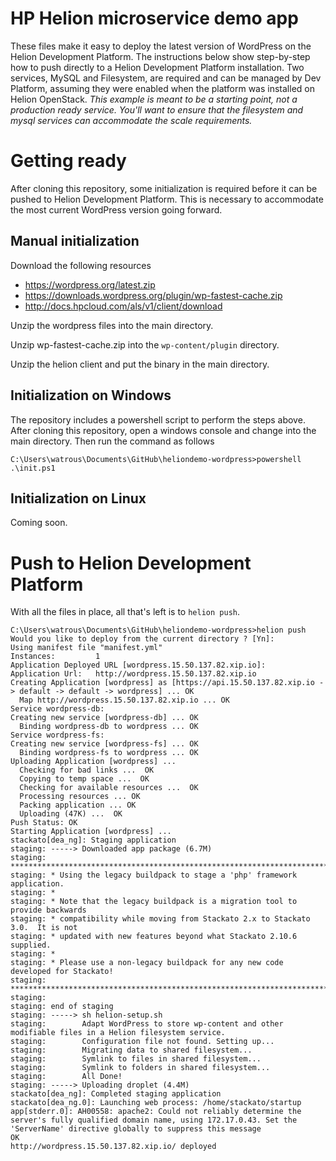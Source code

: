 HP Helion microservice demo app
=======================

These files make it easy to deploy the latest version of WordPress on the Helion Development Platform. The instructions below show step-by-step how to push directly to a Helion Development Platform installation. Two services, MySQL and Filesystem, are required and can be managed by Dev Platform, assuming they were enabled when the platform was installed on Helion OpenStack. *This example is meant to be a starting point, not a production ready service. You'll want to ensure that the filesystem and mysql services can accommodate the scale requirements.*

# Getting ready
After cloning this repository, some initialization is required before it can be pushed to Helion Development Platform. This is necessary to accommodate the most current WordPress version going forward.

## Manual initialization
Download the following resources

 * https://wordpress.org/latest.zip
 * https://downloads.wordpress.org/plugin/wp-fastest-cache.zip
 * http://docs.hpcloud.com/als/v1/client/download

Unzip the wordpress files into the main directory.

Unzip wp-fastest-cache.zip into the ```wp-content/plugin``` directory.

Unzip the helion client and put the binary in the main directory.

## Initialization on Windows
The repository includes a powershell script to perform the steps above. After cloning this repository, open a windows console and change into the main directory. Then run the command as follows

```
C:\Users\watrous\Documents\GitHub\heliondemo-wordpress>powershell .\init.ps1
```

## Initialization on Linux
Coming soon.

# Push to Helion Development Platform
With all the files in place, all that's left is to ```helion push```.

```
C:\Users\watrous\Documents\GitHub\heliondemo-wordpress>helion push
Would you like to deploy from the current directory ? [Yn]:
Using manifest file "manifest.yml"
Instances:         1
Application Deployed URL [wordpress.15.50.137.82.xip.io]:
Application Url:   http://wordpress.15.50.137.82.xip.io
Creating Application [wordpress] as [https://api.15.50.137.82.xip.io -> default -> default -> wordpress] ... OK
  Map http://wordpress.15.50.137.82.xip.io ... OK
Service wordpress-db:
Creating new service [wordpress-db] ... OK
  Binding wordpress-db to wordpress ... OK
Service wordpress-fs:
Creating new service [wordpress-fs] ... OK
  Binding wordpress-fs to wordpress ... OK
Uploading Application [wordpress] ...
  Checking for bad links ...  OK
  Copying to temp space ...  OK
  Checking for available resources ...  OK
  Processing resources ... OK
  Packing application ... OK
  Uploading (47K) ...  OK
Push Status: OK
Starting Application [wordpress] ...
stackato[dea_ng]: Staging application
staging: -----> Downloaded app package (6.7M)
staging: ****************************************************************************
staging: * Using the legacy buildpack to stage a 'php' framework application.
staging: *
staging: * Note that the legacy buildpack is a migration tool to provide backwards
staging: * compatibility while moving from Stackato 2.x to Stackato 3.0.  It is not
staging: * updated with new features beyond what Stackato 2.10.6 supplied.
staging: *
staging: * Please use a non-legacy buildpack for any new code developed for Stackato!
staging: ****************************************************************************
staging:
staging: end of staging
staging: -----> sh helion-setup.sh
staging:        Adapt WordPress to store wp-content and other modifiable files in a Helion filesystem service.
staging:        Configuration file not found. Setting up...
staging:        Migrating data to shared filesystem...
staging:        Symlink to files in shared filesystem...
staging:        Symlink to folders in shared filesystem...
staging:        All Done!
staging: -----> Uploading droplet (4.4M)
stackato[dea_ng]: Completed staging application
stackato[dea_ng.0]: Launching web process: /home/stackato/startup
app[stderr.0]: AH00558: apache2: Could not reliably determine the server's fully qualified domain name, using 172.17.0.43. Set the 'ServerName' directive globally to suppress this message
OK
http://wordpress.15.50.137.82.xip.io/ deployed
```
